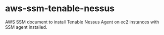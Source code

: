 # aws-ssm-tenable-nessus
AWS SSM document to install Tenable Nessus Agent on ec2 instances with SSM agent installed.
